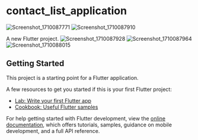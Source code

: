 # contact_list_application
![Screenshot_1710087771](https://github.com/musaIbrahim1995/contact_list_application/assets/155387726/ba523d40-e25d-489f-8b6c-2e8c93d836da)
![Screenshot_1710087910](https://github.com/musaIbrahim1995/contact_list_application/assets/155387726/9538af20-fcd3-45aa-8b12-ad384610ad8e)

A new Flutter project.
![Screenshot_1710087928](https://github.com/musaIbrahim1995/contact_list_application/assets/155387726/4f63e998-10a5-4803-ad64-ef6d89b366fd)
![Screenshot_1710087964](https://github.com/musaIbrahim1995/contact_list_application/assets/155387726/67df9e5d-51ea-4bfc-bf0d-b784d8bd7123)
![Screenshot_1710088015](https://github.com/musaIbrahim1995/contact_list_application/assets/155387726/81586fe7-26e6-483f-8a00-7dd8e7326817)

## Getting Started

This project is a starting point for a Flutter application.

A few resources to get you started if this is your first Flutter project:

- [Lab: Write your first Flutter app](https://docs.flutter.dev/get-started/codelab)
- [Cookbook: Useful Flutter samples](https://docs.flutter.dev/cookbook)

For help getting started with Flutter development, view the
[online documentation](https://docs.flutter.dev/), which offers tutorials,
samples, guidance on mobile development, and a full API reference.

